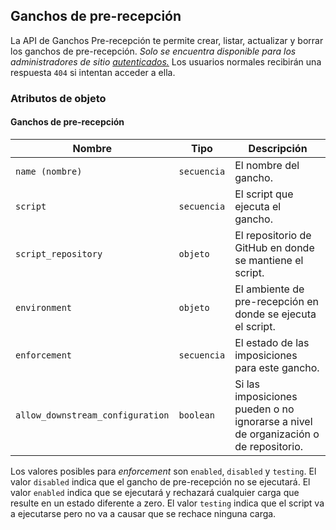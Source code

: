 ## Ganchos de pre-recepción

La API de Ganchos Pre-recepción te permite crear, listar, actualizar y borrar los ganchos de pre-recepción. *Solo se encuentra disponible para los administradores de sitio [autenticados.](/rest/overview/resources-in-the-rest-api#authentication)* Los usuarios normales recibirán una respuesta `404` si intentan acceder a ella.

### Atributos de objeto

#### Ganchos de pre-recepción

| Nombre                           | Tipo        | Descripción                                                                         |
| -------------------------------- | ----------- | ----------------------------------------------------------------------------------- |
| `name (nombre)`                  | `secuencia` | El nombre del gancho.                                                               |
| `script`                         | `secuencia` | El script que ejecuta el gancho.                                                    |
| `script_repository`              | `objeto`    | El repositorio de GitHub en donde se mantiene el script.                            |
| `environment`                    | `objeto`    | El ambiente de pre-recepción en donde se ejecuta el script.                         |
| `enforcement`                    | `secuencia` | El estado de las imposiciones para este gancho.                                     |
| `allow_downstream_configuration` | `boolean`   | Si las imposiciones pueden o no ignorarse a nivel de organización o de repositorio. |

Los valores posibles para *enforcement* son `enabled`, `disabled` y `testing`. El valor `disabled` indica que el gancho de pre-recepción no se ejecutará. El valor `enabled` indica que se ejecutará y rechazará cualquier carga que resulte en un estado diferente a zero. El valor `testing` indica que el script va a ejecutarse pero no va a causar que se rechace ninguna carga.